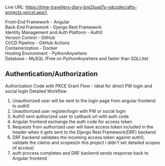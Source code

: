 Live URL: https://time-travellers-diary-bm2lpad7s-ydcodecrafts-projects.vercel.app/\


Front-End Framework - Angular\
Back-End Framework - Django Rest Framework\
Identity Management and Auth Platform - Auth0\
Version Control - GitHub\
CI/CD Pipeline - GitHub Actions\
Containerization - Docker\
Hosting Environment - PythonAnywhere\
Database - MySQL (Free on PythonAnywhere and faster than SQLLite)

## Authentication/Authorization
Authorization Code with PKCE Grant Flow - Ideal for direct PW login and social login
Detailed Workflow
1. Unauthorized user will be sent to the login page from angular frontend to auth0
2. Unauthorized user register/login with PW or social login
3. Auth0 sent authorized user to callback url with auth code
4. Angular frontend exchange the auth code for access token
5. Requests from authorized user will have access token included in the header when it gets sent to the Django Rest Framework(DRF) backend
6. DRF backend validates the incoming access token against auth0, validate the claims and scopes(in this project i didn't set detailed scopes of access)
7. auth process completes and DRF backend sends response back to Angular frontend 


